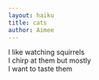```yaml
---
layout: haiku
title: cats
author: Aimee
---
```


I like watching squirrels <br>
I chirp at them but mostly <br>
I want to taste them <br>
